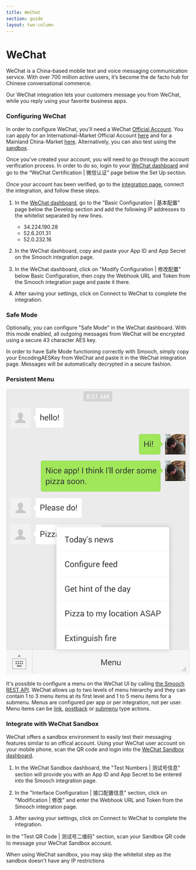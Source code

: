 ```yaml
---
title: WeChat
section: guide
layout: two-column
---
```


# WeChat

WeChat is a China-based mobile text and voice messaging communication service. With over 700 million active users, it’s become the de facto hub for Chinese conversational commerce.

Our WeChat integration lets your customers message you from WeChat, while you reply using your favorite business apps.

### Configuring WeChat

In order to configure WeChat, you'll need a WeChat [Official Account](http://open.wechat.com/cgi-bin/newreadtemplate?t=overseas_open/section_detail&show=office). You can apply for an International-Market Official Account [here](http://apply.wechat.com) and for a Mainland China-Market [here](https://mp.weixin.qq.com/). Alternatively, you can also test using the [sandbox](/guide/wechat/#integrate-with-wechat-sandbox).

Once you've created your account, you will need to go through the account verification process. In order to do so, login to your [WeChat dashboard](https://mp.weixin.qq.com) and go to the “WeChat Certification | 微信认证” page below the Set Up section.

Once your account has been verified, go to the [integration page](https://app.smooch.io/integrations/wechat), connect the integration, and follow these steps.

1. In the [WeChat dashboard](https://mp.weixin.qq.com/), go to the "Basic Configuration | 基本配置" page below the Develop section and add the following IP addresses to the whitelist separated by new lines.

    * 34.224.190.28
    * 52.6.201.31
    * 52.0.232.16

2. In the WeChat dashboard, copy and paste your App ID and App Secret on the Smooch integration page.

3. In the WeChat dashboard, click on "Modify Configuration | 修改配置" below Basic Configuration, then copy the Webhook URL and Token from the Smooch integration page and paste it there.

4. After saving your settings, click on Connect to WeChat to complete the integration.

### Safe Mode

Optionally, you can configure "Safe Mode" in the WeChat dashboard. With this mode enabled, all outgoing messages from WeChat will be encrypted using a secure 43 character AES key.

In order to have Safe Mode functioning correctly with Smooch, simply copy your EncodingAESKey from WeChat and paste it in the WeChat integration page. Messages will be automatically decrypted in a secure fashion.

### Persistent Menu

![WeChat Persistent Menu](/images/wechat_menu.png)

It's possible to configure a menu on the WeChat UI by calling [the Smooch REST API](https://docs.smooch.io/rest/#persistent-menus). WeChat allows up to two levels of menu hierarchy and they can contain 1 to 3 menu items at its first level and 1 to 5 menu items for a submenu. Menus are configured per app or per integration, not per user. Menu items can be [link](/guide/structured-messages/#link-buttons), [postback](/guide/structured-messages/#postback-buttons) or [submenu](https://docs.smooch.io/rest/#menu-items) type actions.

### Integrate with WeChat Sandbox

WeChat offers a sandbox environment to easily test their messaging features similar to an offical account. Using your WeChat user account on your mobile phone, scan the QR code and login into the [WeChat Sandbox dashboard](https://mp.weixin.qq.com/debug/cgi-bin/sandbox?t=sandbox/login).

1. In the WeChat Sandbox dashboard, the "Test Numbers | 测试号信息" section will provide you with an App ID and App Secret to be entered into the Smooch integration page.

1. In the "Interface Configuration | 接口配置信息" section, click on "Modification | 修改" and enter the Webhook URL and Token from the Smooch integration page.

1. After saving your settings, click on Connect to WeChat to complete the integration.

In the "Test QR Code | 测试号二维码" section, scan your Sandbox QR code to message your WeChat Sandbox account.

<aside class="notice">When using WeChat sandbox, you may skip the whitelist step as the sandbox doesn't have any IP restrictions</aside>
